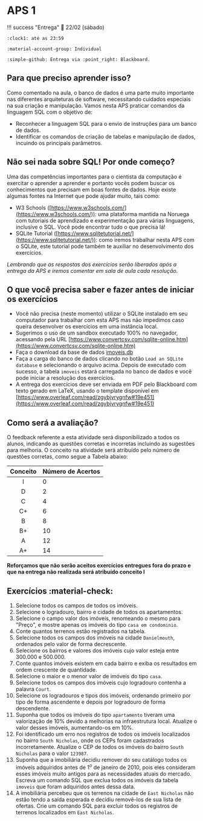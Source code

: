 # APS 1

!!! success "Entrega"
    :date: 22/02 (sábado)
    
    :clock1: até as 23:59

    :material-account-group: Individual

    :simple-github: Entrega via :point_right: Blackboard.
 
## Para que preciso aprender isso?

Como comentado na aula, o banco de dados é uma parte muito importante nas diferentes arquiteturas de software, necessitando cuidados especiais na sua criação e manipulação. Vamos nesta APS praticar comandos da linguagem SQL com o objetivo de:
- Reconhecer a linguagem SQL para o envio de instruções para um banco de dados.
- Identificar os comandos de criação de tabelas e manipulação de dados, incuindo os principais parâmetros.

## Não sei nada sobre SQL! Por onde começo?

Uma das competências importantes para o cientista da computação é exercitar o aprender a aprender e portanto vocês podem buscar os conhecimentos que precisam em boas fontes de dados. Hoje existe algumas fontes na Internet que pode ajudar muito, tais como:

- W3 Schools ([https://www.w3schools.com/](https://www.w3schools.com/)): uma plataforma mantida na Noruega com tutoriais de aprendizado e experimentação para várias linguagens, inclusive o SQL. Você pode encontrar tudo o que precisa lá!
- SQLite Tutorial ([https://www.sqlitetutorial.net/](https://www.sqlitetutorial.net/)): como iremos trabalhar nesta APS com o SQLite, este tutorial pode também te auxiliar no desenvolvimento dos exercícios.

*Lembrando que as respostas dos exercícios serão liberados após a entrega da APS e iremos comentar em sala de aula cada resolução.*

## O que você precisa saber e fazer antes de iniciar os exercícios

- Você não precisa (neste momento) utilizar o SQLite instalado em seu computador para trabalhar com esta APS mas não impedimos caso queira desenvolver os exercícios em uma instância local.
- Sugerimos o uso de um sandbox executado 100% no navegador, acessando pela URL [https://www.convertcsv.com/sqlite-online.htm](https://www.convertcsv.com/sqlite-online.htm)
- Faça o download da base de dados [imoveis.db](imoveis.db)
- Faça a carga do banco de dados clicando no botão `Load an SQLite database` e selecionando o arquivo acima. Depois de executado com sucesso, a tabela `imoveis` estará carregada no banco de dados e você pode iniciar a resolução dos exercícios.
- A entrega dos exercícios deve ser enviada em PDF pelo Blackboard com texto gerado em LaTeX, usando o template disponível em [https://www.overleaf.com/read/zgybjvrygnfw#19e451](https://www.overleaf.com/read/zgybjvrygnfw#19e451)

## Como será a avaliação?

O feedback referente a esta atividade será disponibilizado a todos os alunos, indicando as questões corretas e incorretas incluindo as sugestões para melhoria. O conceito na atividade será atribuído pelo número de questões corretas, como segue a Tabela abaixo:

| Conceito | Número de Acertos |
| :------: | :-------- |
|    I     | 0 |
|    D     | 2 |
|    C     | 4 |
|    C+    | 6 |
|    B     | 8 |
|    B+    | 10 |
|    A     | 12 |
|    A+    | 14 |

**Reforçamos que não serão aceitos exercícios entregues fora do prazo e que na entrega não realizada será atribuído conceito I**

## Exercícios :material-check:

1. Selecione todos os campos de todos os imóveis.
2. Selecione o logradouro, bairro e cidade de todos os apartamentos.
3. Selecione o campo valor dos imóveis, renomeando o mesmo para "Preço", e mostre apenas os imóveis do tipo `casa em condominio`.
4. Conte quantos terrenos estão registrados na tabela.
5. Selecione todos os campos dos imóveis na cidade `Danielmouth`, ordenados pelo valor de forma decrescente.
6. Selecione os bairros e valores dos imóveis cujo valor esteja entre 300.000 e 500.000.
7. Conte quantos imóveis existem em cada bairro e exiba os resultados em ordem crescente de quantidade.
8. Selecione o maior e o menor valor de imóveis do tipo `casa`.
9. Selecione todos os campos dos imóveis cujo logradouro contenha a palavra `Court`.
10. Selecione os logradouros e tipos dos imóveis, ordenando primeiro por tipo de forma ascendente e depois por logradouro de forma descendente.
11. Suponha que todos os imóveis do tipo `apartamento` tiveram uma valorização de 10% devido a melhorias na infraestrutura local. Atualize o valor desses imóveis, aumentando-os em 10%.
12. Foi identificado um erro nos registros de todos os imóveis localizados no bairro `South Nicholas`, onde os CEPs foram cadastrados incorretamente. Atualize o CEP de todos os imóveis do bairro `South Nicholas` para o valor `123987`.
13. Suponha que a imobiliária decidiu remover do seu catálogo todos os imóveis adquiridos antes de $1^o$ de janeiro de 2010, pois eles consideram esses imóveis muito antigos para as necessidades atuais do mercado. Escreva um comando SQL que exclua todos os imóveis da tabela `imoveis` que foram adquiridos antes dessa data.
14. A imobiliária percebeu que os terrenos na cidade de `East Nicholas` não estão tendo a saída esperada e decidiu removê-los de sua lista de ofertas. Crie um comando SQL para excluir todos os registros de terrenos localizados em `East Nicholas`.